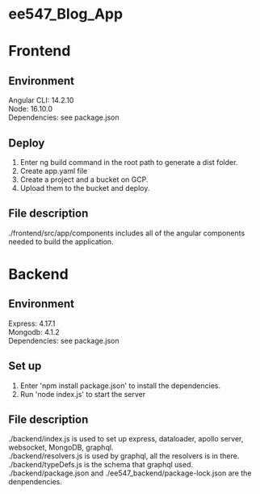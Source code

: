 # ee547_Blog_App
# Frontend
## Environment
Angular CLI: 14.2.10  
Node: 16.10.0  
Dependencies: see package.json  
     
## Deploy 
1. Enter ng build command in the root path to generate a dist folder.  
2. Create app.yaml file   
3. Create a project and a bucket on GCP.   
4. Upload them to the bucket and deploy.  

## File description
./frontend/src/app/components includes all of the angular components needed to build the application.   

# Backend
## Environment
Express: 4.17.1  
Mongodb: 4.1.2  
Dependencies: see package.json   

## Set up 
1. Enter 'npm install package.json' to install the dependencies.  
2. Run 'node index.js' to start the server     

## File description
./backend/index.js is used to set up express, dataloader, apollo server, websocket, MongoDB, graphql.  
./backend/resolvers.js is used by graphql, all the resolvers is in there.  
./backend/typeDefs.js is the schema that graphql used.  
./backend/package.json and ./ee547_backend/package-lock.json are the denpendencies.  
